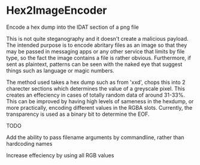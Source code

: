# Hex2ImageEncoder
Encode a hex dump into the IDAT section of a png file


This is not quite steganography and it doesn't create a malicious payload. The intended purpose is to encode abritary files as an image so that they may be passed in messaging apps or any other service that limits by file type, so the fact the image contains a file is rather obvious. Furthermore, if sent as plaintext, patterns can be seen with the naked eye that suggest things such as language or magic numbers. 

The method used takes a hex dump such as from 'xxd', chops this into 2 charecter sections which determines the value of a greyscale pixel. This creates an effeciency in cases of totally random data of around 31-33%. This can be improved by having high levels of sameness in the hexdump, or more practically, encoding different values in the RGBA slots. Currently, the transparency is used as a binary bit to determine the EOF.

TODO

Add the ability to pass filename arguments by commandline, rather than hardcoding names

Increase effeciency by using all RGB values
